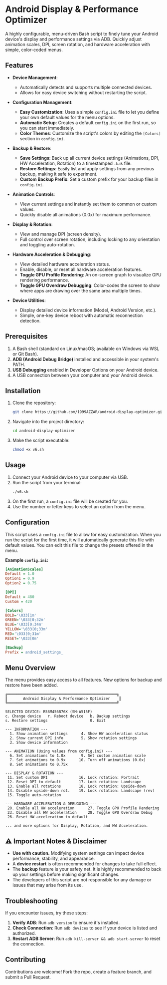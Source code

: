 # Android Display & Performance Optimizer

A highly configurable, menu-driven Bash script to finely tune your Android device's display and performance settings via ADB. Quickly adjust animation scales, DPI, screen rotation, and hardware acceleration with simple, color-coded menus.

## Features

- **Device Management**:
  - Automatically detects and supports multiple connected devices.
  - Allows for easy device switching without restarting the script.

- **Configuration Management**:
  - **Easy Customization**: Uses a simple `config.ini` file to let you define your own default values for the menu options.
  - **Automatic Setup**: Creates a default `config.ini` on the first run, so you can start immediately.
  - **Color Themes**: Customize the script's colors by editing the `[Colors]` section in `config.ini`.

- **Backup & Restore**:
  - **Save Settings**: Back up all current device settings (Animations, DPI, HW Acceleration, Rotation) to a timestamped `.bak` file.
  - **Restore Settings**: Easily list and apply settings from any previous backup, making it safe to experiment.
  - **Custom Backup Prefix**: Set a custom prefix for your backup files in `config.ini`.

- **Animation Controls**:
  - View current settings and instantly set them to common or custom values.
  - Quickly disable all animations (0.0x) for maximum performance.

- **Display & Rotation**:
  - View and manage DPI (screen density).
  - Full control over screen rotation, including locking to any orientation and toggling auto-rotation.

- **Hardware Acceleration & Debugging**:
  - View detailed hardware acceleration status.
  - Enable, disable, or reset all hardware acceleration features.
  - **Toggle GPU Profile Rendering**: An on-screen graph to visualize GPU rendering performance.
  - **Toggle GPU Overdraw Debugging**: Color-codes the screen to show where apps are drawing over the same area multiple times.

- **Device Utilities**:
  - Display detailed device information (Model, Android Version, etc.).
  - Simple, one-key device reboot with automatic reconnection detection.

## Prerequisites

1.  A Bash shell (standard on Linux/macOS; available on Windows via WSL or Git Bash).
2.  **ADB (Android Debug Bridge)** installed and accessible in your system's PATH.
3.  **USB Debugging** enabled in Developer Options on your Android device.
4.  A USB connection between your computer and your Android device.

## Installation

1.  Clone the repository:
    ```bash
    git clone https://github.com/1999AZZAR/android-display-optimizer.git
    ```

2.  Navigate into the project directory:
    ```bash
    cd android-display-optimizer
    ```

3.  Make the script executable:
    ```bash
    chmod +x v6.sh
    ```

## Usage

1.  Connect your Android device to your computer via USB.
2.  Run the script from your terminal:
    ```bash
    ./v6.sh
    ```
3.  On the first run, a `config.ini` file will be created for you.
4.  Use the number or letter keys to select an option from the menu.

## Configuration

This script uses a `config.ini` file to allow for easy customization. When you run the script for the first time, it will automatically generate this file with default values. You can edit this file to change the presets offered in the menu.

**Example `config.ini`:**
```ini
[AnimationScales]
Default = 1.0
Option1 = 0.9
Option2 = 0.75

[DPI]
Default = 480
Custom = 420

[Colors]
BOLD='\033[1m'
GREEN='\033[0;32m'
BLUE='\033[0;34m'
YELLOW='\033[0;33m'
RED='\033[0;31m'
RESET='\033[0m'

[Backup]
Prefix = android_settings_
```

## Menu Overview

The menu provides easy access to all features. New options for backup and restore have been added.

```
╔═════════════════════════════════════════════════╗
║       Android Display & Performance Optimizer    ║
╚═════════════════════════════════════════════════╝

SELECTED DEVICE: R58M456B76X (SM-A515F)
c. Change device   r. Reboot device   b. Backup settings
s. Restore settings                   0. Exit

--- INFORMATION ---
  1. Show animation settings      4. Show HW acceleration status
  2. Show current DPI info        5. Show rotation settings
  3. Show device information

--- ANIMATION (Using values from config.ini) ---
  6. Set animations to 1.0x       9. Set custom animation scale
  7. Set animations to 0.9x      10. Turn off animations (0.0x)
  8. Set animations to 0.75x

--- DISPLAY & ROTATION ---
 11. Set custom DPI              16. Lock rotation: Portrait
 12. Reset DPI to default        17. Lock rotation: Landscape
 13. Enable all rotations        18. Lock rotation: Upside-down
 14. Disable upside-down rot.    19. Lock rotation: Landscape (rev)
 15. Toggle auto-rotation

--- HARDWARE ACCELERATION & DEBUGGING ---
 20. Enable all HW acceleration      27. Toggle GPU Profile Rendering
 23. Disable all HW acceleration     28. Toggle GPU Overdraw Debug
 26. Reset HW acceleration to default

... and more options for Display, Rotation, and HW Acceleration.
```

## ⚠️ Important Notes & Disclaimer

-   **Use with caution.** Modifying system settings can impact device performance, stability, and appearance.
-   A **device restart** is often recommended for changes to take full effect.
-   The **backup** feature is your safety net. It is highly recommended to back up your settings before making significant changes.
-   The developers of this script are not responsible for any damage or issues that may arise from its use.

## Troubleshooting

If you encounter issues, try these steps:

1.  **Verify ADB**: Run `adb version` to ensure it's installed.
2.  **Check Connection**: Run `adb devices` to see if your device is listed and authorized.
3.  **Restart ADB Server**: Run `adb kill-server && adb start-server` to reset the connection.

## Contributing

Contributions are welcome! Fork the repo, create a feature branch, and submit a Pull Request.
